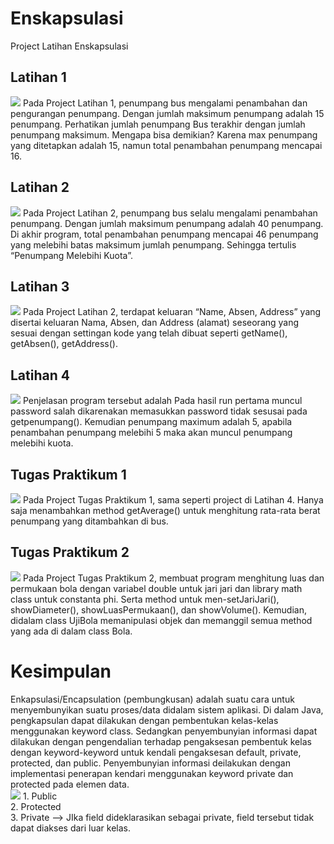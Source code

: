 # Enskapsulasi
Project Latihan Enskapsulasi

<h2>Latihan 1</h2>
<img src = "https://user-images.githubusercontent.com/68726459/111449961-7bd3c700-8742-11eb-9ea5-7d51cc4eb5a3.png">
Pada Project Latihan 1, penumpang bus mengalami penambahan dan pengurangan penumpang. Dengan jumlah maksimum penumpang 
adalah 15 penumpang. Perhatikan jumlah penumpang Bus terakhir dengan jumlah penumpang maksimum. 
Mengapa bisa demikian? Karena max penumpang yang ditetapkan adalah 15, namun total penambahan penumpang mencapai 16.

<h2>Latihan 2</h2>
<img src = "https://user-images.githubusercontent.com/68726459/111451276-d588c100-8743-11eb-870a-993330db71d5.png">
Pada Project Latihan 2, penumpang bus selalu mengalami penambahan penumpang. Dengan jumlah maksimum penumpang 
adalah 40 penumpang. Di akhir program, total penambahan penumpang mencapai 46 penumpang yang melebihi batas maksimum 
jumlah penumpang. Sehingga tertulis “Penumpang Melebihi Kuota”.

<h2>Latihan 3</h2>
<img src = "https://user-images.githubusercontent.com/68726459/111452032-a757b100-8744-11eb-90ee-0c23163ede9b.png">
Pada Project Latihan 2, terdapat keluaran “Name, Absen, Address” yang disertai keluaran Nama, Absen, dan Address (alamat)
seseorang yang sesuai dengan settingan kode yang telah dibuat seperti getName(), getAbsen(), getAddress().

<h2>Latihan 4</h2>
<img src = "https://user-images.githubusercontent.com/68726459/111452299-f6054b00-8744-11eb-893b-9d094587fc6a.png">
Penjelasan program tersebut adalah Pada hasil run pertama muncul password salah dikarenakan 
memasukkan password tidak sesusai pada getpenumpang(). Kemudian penumpang maximum adalah 5, 
apabila penambahan penumpang melebihi 5 maka akan muncul penumpang melebihi kuota.

<h2>Tugas Praktikum 1</h2>
<img src = "https://user-images.githubusercontent.com/68726459/111452635-4e3c4d00-8745-11eb-8496-d394cfb93d8e.png">
Pada Project Tugas Praktikum 1, sama seperti project di Latihan 4. Hanya saja menambahkan method getAverage() untuk menghitung
rata-rata berat penumpang yang ditambahkan di bus.

<h2>Tugas Praktikum 2</h2>
<img src = "https://user-images.githubusercontent.com/68726459/111452477-264ce980-8745-11eb-9f58-b16cf4b320d3.png">
Pada Project Tugas Praktikum 2, membuat program menghitung luas dan permukaan bola dengan variabel double untuk jari 
jari dan library math class untuk constanta phi. Serta method untuk men-setJariJari(), showDiameter(), showLuasPermukaan(), 
dan showVolume(). Kemudian, didalam class UjiBola memanipulasi objek dan memanggil semua method yang ada di dalam class Bola.

<h1>Kesimpulan</h1>
Enkapsulasi/Encapsulation (pembungkusan) adalah suatu cara untuk menyembunyikan suatu proses/data didalam sistem aplikasi.
Di dalam Java, pengkapsulan dapat dilakukan dengan pembentukan kelas-kelas menggunakan keyword class. Sedangkan penyembunyian 
informasi dapat dilakukan dengan pengendalian terhadap pengaksesan pembentuk kelas dengan keyword-keyword untuk kendali 
pengaksesan default, private, protected, dan public. Penyembunyian informasi deilakukan dengan implementasi penerapan kendari 
menggunakan keyword private dan protected pada elemen data.
<br>
<img src = "https://user-images.githubusercontent.com/68726459/111453964-b4759f80-8746-11eb-9196-01be51f62d3b.png">
1. Public  <br>
2. Protected  <br>
3. Private  --> JIka field dideklarasikan sebagai private, field tersebut tidak dapat diakses dari luar kelas.
